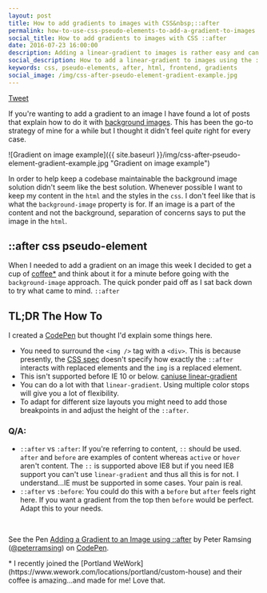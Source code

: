 ```yaml
---
layout: post
title: How to add gradients to images with CSS&nbsp;::after
permalink: how-to-use-css-pseudo-elements-to-add-a-gradient-to-images
social_title: How to add gradients to images with CSS ::after
date: 2016-07-23 16:00:00
description: Adding a linear-gradient to images is rather easy and can be adapted to create a variety of design enhancements.
social_description: How to add a linear-gradient to images using the ::after pseudo-element for subtle but awesome design enhancements.
keywords: css, pseudo-elements, after, html, frontend, gradients
social_image: /img/css-after-pseudo-element-gradient-example.jpg
---
```


<a href="https://twitter.com/share" class="twitter-share-button" data-text="How to add gradients to images with CSS ::after" data-url="http://peter.coffee/how-to-use-css-pseudo-elements-to-add-a-gradient-to-images" data-show-count="false">Tweet</a><script async src="//platform.twitter.com/widgets.js" charset="utf-8"></script>

If you're wanting to add a gradient to an image I have found a lot of posts that explain how to do it with [background images](https://css-tricks.com/tinted-images-multiple-backgrounds/). This has been the go-to strategy of mine for a while but I thought it didn't feel *quite* right for every case.

![Gradient on image example]({{ site.baseurl }}/img/css-after-pseudo-element-gradient-example.jpg "Gradient on image example")

In order to help keep a codebase maintainable the background image solution didn't seem like the best solution. Whenever possible I want to keep my content in the `html` and the styles in the `css`. I don't feel like that is what the `background-image` property is for. If an image is a part of the content and not the background, separation of concerns says to put the image in the `html`.

## ::after css pseudo-element

When I needed to add a gradient on an image this week I decided to get a cup of [coffee*](#coffee-break) and think about it for a minute before going with the `background-image` approach. The quick ponder paid off as I sat back down to try what came to mind. `::after`

## TL;DR The How To

I created a [CodePen](http://codepen.io/peterramsing/pen/jAxVBB/) but thought I'd explain some things here.

* You need to surround the `<img />` tag with a `<div>`. This is because presently, the [CSS spec](https://www.w3.org/TR/CSS21/generate.html#before-after-content) doesn't specify how exactly the `::after` interacts with replaced elements and the `img` is a replaced element.
* This isn't supported before IE 10 or below. [caniuse linear-gradient](http://caniuse.com/#search=linear-gradient)
* You can do a lot with that `linear-gradient`. Using multiple color stops will give you a lot of flexibility.
* To adapt for different size layouts you might need to add those breakpoints in and adjust the height of the `::after`.

### Q/A:

* `::after` vs `:after`: If you're referring to content, `::` should be used. `after` and `before` are examples of content whereas `active` or `hover` aren't content. The `::` is supported above IE8 but if you need IE8 support you can't use `linear-gradient` and thus all this is for not. I understand...IE must be supported in some cases. Your pain is real.
* `::after` vs `:before`: You could do this with a `before` but `after` feels right here. If you want a gradient from the top then `before` would be perfect. Adapt this to your needs.

<br/>

<p data-height="572" data-theme-id="0" data-slug-hash="jAxVBB" data-default-tab="css,result" data-user="peterramsing" data-embed-version="2" class="codepen">See the Pen <a href="http://codepen.io/peterramsing/pen/jAxVBB/">Adding a Gradient to an Image using ::after</a> by Peter Ramsing (<a href="http://codepen.io/peterramsing">@peterramsing</a>) on <a href="http://codepen.io">CodePen</a>.</p>
<script async src="//assets.codepen.io/assets/embed/ei.js"></script>


<div class="footnotes">
  <p class="footnote" id="coffee-break">* I recently joined the [Portland WeWork](https://www.wework.com/locations/portland/custom-house) and their coffee is amazing...and made for me! Love that.</p>
</div>
